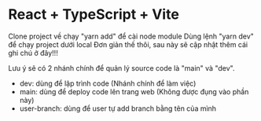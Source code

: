 # React + TypeScript + Vite

Clone project về chạy "yarn add" để cài node module
Dùng lệnh "yarn dev" để chạy project dưới local
Đơn giản thế thôi, sau này sẽ cập nhật thêm cái ghi chú ở đây!!!

Lưu ý sẽ có 2 nhánh chính để quản lý source code là "main" và "dev".

- dev: dùng để lập trình code (Nhánh chính để làm việc)
- main: dùng để deploy code lên trang web (Không được đụng vào phần này)
- user-branch: dùng để user tự add branch bằng tên của mình
